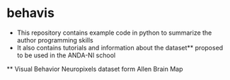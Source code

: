 # behavis

- This repository contains example code in python to summarize the author programming skills
- It also contains tutorials and information about the dataset** proposed to be used in the ANDA-NI school

** Visual Behavior Neuropixels dataset form Allen Brain Map
